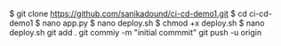$ git clone https://github.com/sanikadound/ci-cd-demo1.git
$ cd ci-cd-demo1
$ nano app.py
$ nano deploy.sh
$ chmod +x deploy.sh
$ nano deploy.sh
git add .
git commiy -m "initial commmit"
git push -u origin
